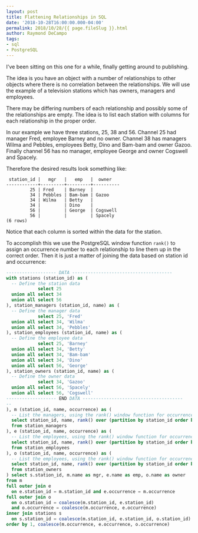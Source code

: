 ```yaml
---
layout: post
title: Flattening Relationships in SQL
date: '2018-10-28T16:00:00.000-04:00'
permalink: 2018/10/28/{{ page.fileSlug }}.html
author: Raymond DeCampo
tags:
- sql
- PostgreSQL
---
```


I've been sitting on this one for a while, finally getting around to publishing.

The idea is you have an object with a number of relationships to other objects
where there is no correlation between the relationships.  We will use the 
example of a television stations which has owners, managers and employees.

There may be differing numbers of each relationship and possibly some of the 
relationships are empty.  The idea is to list each station with columns for 
each relationship in the proper order.

In our example we have three stations, 25, 38 and 56.  Channel 25 had manager Fred, employee Barney and no owner.  Channel 38 has managers Wilma and Pebbles, employees Betty, Dino and Bam-bam and owner Gazoo.  Finally channel 56 has no manager, employee George and owner Cogswell and Spacely.

Therefore the desired results look something like:

```
 station_id |   mgr   |   emp   |  owner   
------------+---------+---------+----------
         25 | Fred    | Barney  | 
         34 | Pebbles | Bam-bam | Gazoo
         34 | Wilma   | Betty   | 
         34 |         | Dino    | 
         56 |         | George  | Cogswell
         56 |         |         | Spacely
(6 rows)
```

Notice that each column is sorted within the data for the station.

To accomplish this we use the PostgreSQL window function ```rank()``` to assign 
an occurrence number to each relationship to line them up in the correct order.
Then it is just a matter of joining the data based on station id and occurrence:

```sql
------------------- DATA --------------------------------------
with stations (station_id) as (
  -- Define the station data
            select 25
  union all select 34
  union all select 56
), station_managers (station_id, name) as (
  -- Define the manager data
            select 25, 'Fred'
  union all select 34, 'Wilma'
  union all select 34, 'Pebbles'
), station_employees (station_id, name) as (
  -- Define the employee data
            select 25, 'Barney'
  union all select 34, 'Betty'
  union all select 34, 'Bam-bam'
  union all select 34, 'Dino'
  union all select 56, 'George'
), station_owners (station_id, name) as (
  -- Define the owner data
            select 34, 'Gazoo'
  union all select 56, 'Spacely'
  union all select 56, 'Cogswell'
------------------- END DATA --------------------------------------
--
), m (station_id, name, occurrence) as (
  -- List the managers, using the rank() window function for occurrence
  select station_id, name, rank() over (partition by station_id order by name)
  from station_managers
), e (station_id, name, occurrence) as (
  -- List the employees, using the rank() window function for occurrence
  select station_id, name, rank() over (partition by station_id order by name)
  from station_employees
), o (station_id, name, occurrence) as (
  -- List the employees, using the rank() window function for occurrence
  select station_id, name, rank() over (partition by station_id order by name)
  from station_owners
) select s.station_id, m.name as mgr, e.name as emp, o.name as owner
from m
full outer join e
  on e.station_id = m.station_id and e.occurrence = m.occurrence
full outer join o
  on o.station_id = coalesce(m.station_id, e.station_id) 
  and o.occurrence = coalesce(m.occurrence, e.occurrence)
inner join stations s
  on s.station_id = coalesce(m.station_id, e.station_id, o.station_id)
order by 1, coalesce(m.occurrence, e.occurrence, o.occurrence)
```
